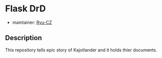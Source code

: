 # Flask DrD

* maintainer: [Ryu-CZ](https://github.com/Ryu-CZ)

## Description

This repository tells epic story of Kajotlander and it holds thier documents.
